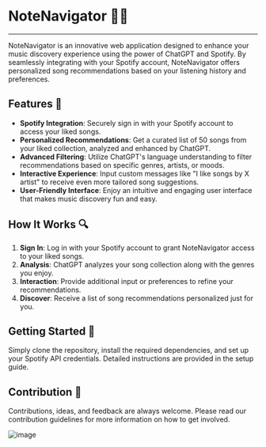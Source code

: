 # NoteNavigator 🎵🧭
---

NoteNavigator is an innovative web application designed to enhance your music discovery experience using the power of ChatGPT and Spotify. By seamlessly integrating with your Spotify account, NoteNavigator offers personalized song recommendations based on your listening history and preferences.

## Features 🌟

- **Spotify Integration**: Securely sign in with your Spotify account to access your liked songs.
- **Personalized Recommendations**: Get a curated list of 50 songs from your liked collection, analyzed and enhanced by ChatGPT.
- **Advanced Filtering**: Utilize ChatGPT's language understanding to filter recommendations based on specific genres, artists, or moods.
- **Interactive Experience**: Input custom messages like "I like songs by X artist" to receive even more tailored song suggestions.
- **User-Friendly Interface**: Enjoy an intuitive and engaging user interface that makes music discovery fun and easy.

## How It Works 🔍

1. **Sign In**: Log in with your Spotify account to grant NoteNavigator access to your liked songs.
2. **Analysis**: ChatGPT analyzes your song collection along with the genres you enjoy.
3. **Interaction**: Provide additional input or preferences to refine your recommendations.
4. **Discover**: Receive a list of song recommendations personalized just for you.

## Getting Started 🚀

Simply clone the repository, install the required dependencies, and set up your Spotify API credentials. Detailed instructions are provided in the setup guide.

## Contribution 🤝

Contributions, ideas, and feedback are always welcome. Please read our contribution guidelines for more information on how to get involved.

![image](https://github.com/Bentlybro/NoteNavigator/assets/27962737/ec1b7a7a-bd61-4671-9ed6-d0e2c4b950d6)
